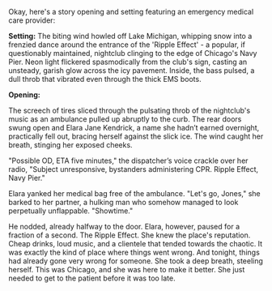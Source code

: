 Okay, here's a story opening and setting featuring an emergency medical care provider:

**Setting:** The biting wind howled off Lake Michigan, whipping snow into a frenzied dance around the entrance of the 'Ripple Effect' - a popular, if questionably maintained, nightclub clinging to the edge of Chicago's Navy Pier. Neon light flickered spasmodically from the club's sign, casting an unsteady, garish glow across the icy pavement. Inside, the bass pulsed, a dull throb that vibrated even through the thick EMS boots.

**Opening:**

The screech of tires sliced through the pulsating throb of the nightclub's music as an ambulance pulled up abruptly to the curb.  The rear doors swung open and Elara Jane Kendrick, a name she hadn’t earned overnight,  practically fell out, bracing herself against the slick ice. The wind caught her breath, stinging her exposed cheeks.

"Possible OD, ETA five minutes," the dispatcher’s voice crackle over her radio,  "Subject unresponsive, bystanders administering CPR.  Ripple Effect, Navy Pier."

Elara yanked her medical bag free of the ambulance. "Let's go, Jones," she barked to her partner, a hulking man who somehow managed to look perpetually unflappable.  "Showtime."

He nodded, already halfway to the door.  Elara, however, paused for a fraction of a second. The Ripple Effect.  She knew the place's reputation.  Cheap drinks, loud music, and a clientele that tended towards the chaotic.  It was exactly the kind of place where things went wrong.  And tonight, things had already gone very wrong for someone. She took a deep breath, steeling herself. This was Chicago, and she was here to make it better. She just needed to get to the patient before it was too late.
